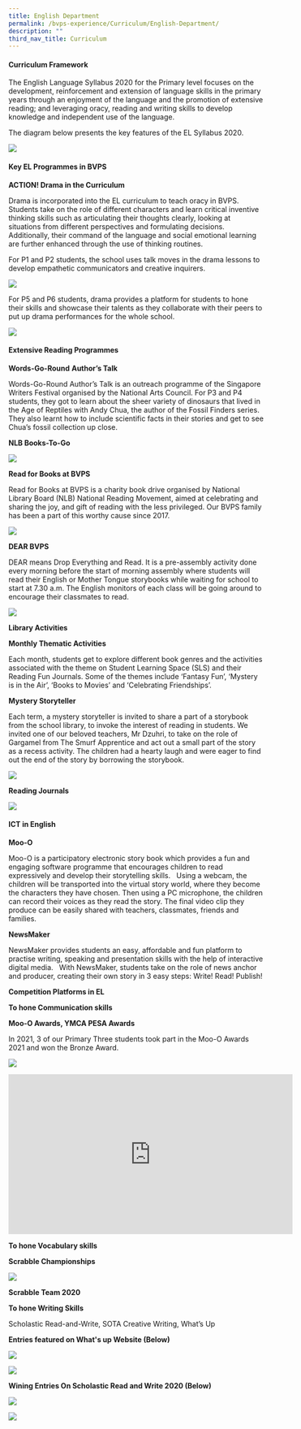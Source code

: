 ```yaml
---
title: English Department
permalink: /bvps-experience/Curriculum/English-Department/
description: ""
third_nav_title: Curriculum
---
```

#### **Curriculum Framework**      


  

The English Language Syllabus 2020 for the Primary level focuses on the development, reinforcement and extension of language skills in the primary years through an enjoyment of the language and the promotion of extensive reading; and leveraging oracy, reading and writing skills to develop knowledge and independent use of the language.  
  
The diagram below presents the key features of the EL Syllabus 2020.

![](/images/BVPS%20Experience/Curriculum/English%20Department/E1.png)

#### **Key EL Programmes in BVPS**  

  **ACTION! Drama in the Curriculum** 

Drama is incorporated into the EL curriculum to teach oracy in BVPS. Students take on the role of different characters and learn critical inventive thinking skills such as articulating their thoughts clearly, looking at situations from different perspectives and formulating decisions. Additionally, their command of the language and social emotional learning are further enhanced through the use of thinking routines.  
  
For P1 and P2 students, the school uses talk moves in the drama lessons to develop empathetic communicators and creative inquirers.

![](/images/BVPS%20Experience/Curriculum/English%20Department/E2.png)

For P5 and P6 students, drama provides a platform for students to hone their skills and showcase their talents as they collaborate with their peers to put up drama performances for the whole school.

![](/images/BVPS%20Experience/Curriculum/English%20Department/E3.png)

#### **Extensive Reading Programmes**      

  

**Words-Go-Round** **Author’s Talk** 

  

Words-Go-Round Author’s Talk is an outreach programme of the Singapore Writers Festival organised by the National Arts Council. For P3 and P4 students, they got to learn about the sheer variety of dinosaurs that lived in the Age of Reptiles with Andy Chua, the author of the Fossil Finders series. They also learnt how to include scientific facts in their stories and get to see Chua’s fossil collection up close.   

  

**NLB Books-To-Go**

![](/images/BVPS%20Experience/Curriculum/English%20Department/E4.png)

**Read for Books at BVPS**   

  

Read for Books at BVPS is a charity book drive organised by National Library Board (NLB) National Reading Movement, aimed at celebrating and sharing the joy, and gift of reading with the less privileged. Our BVPS family has been a part of this worthy cause since 2017.

![](/images/BVPS%20Experience/Curriculum/English%20Department/E5.png)

**DEAR BVPS**  

  

DEAR means Drop Everything and Read. It is a pre-assembly activity done every morning before the start of morning assembly where students will read their English or Mother Tongue storybooks while waiting for school to start at 7.30 a.m. The English monitors of each class will be going around to encourage their classmates to read.

![](/images/BVPS%20Experience/Curriculum/English%20Department/E6.png)

**Library Activities**       

  

**Monthly Thematic Activities** 

  

Each month, students get to explore different book genres and the activities associated with the theme on Student Learning Space (SLS) and their Reading Fun Journals. Some of the themes include ‘Fantasy Fun’, ‘Mystery is in the Air’, ‘Books to Movies’ and ‘Celebrating Friendships’. 

  

**Mystery Storyteller** 

  

Each term, a mystery storyteller is invited to share a part of a storybook from the school library, to invoke the interest of reading in students. We invited one of our beloved teachers, Mr Dzuhri, to take on the role of Gargamel from The Smurf Apprentice and act out a small part of the story as a recess activity. The children had a hearty laugh and were eager to find out the end of the story by borrowing the storybook.

![](/images/BVPS%20Experience/Curriculum/English%20Department/E7.png)

**Reading Journals**

![](/images/BVPS%20Experience/Curriculum/English%20Department/E8.png)

#### **ICT in English**  

  

**Moo-O** 

  

Moo-O is a participatory electronic story book which provides a fun and engaging software programme that encourages children to read expressively and develop their storytelling skills.   Using a webcam, the children will be transported into the virtual story world, where they become the characters they have chosen. Then using a PC microphone, the children can record their voices as they read the story. The final video clip they produce can be easily shared with teachers, classmates, friends and families.   

  

**NewsMaker** 

  

NewsMaker provides students an easy, affordable and fun platform to practise writing, speaking and presentation skills with the help of interactive digital media.   With NewsMaker, students take on the role of news anchor and producer, creating their own story in 3 easy steps: Write! Read! Publish!  

  

**Competition Platforms in EL**       

  

**To hone Communication skills**   

  

**Moo-O Awards, YMCA PESA Awards**  

  

In 2021, 3 of our Primary Three students took part in the Moo-O Awards 2021 and won the Bronze Award.

![](/images/BVPS%20Experience/Curriculum/English%20Department/E9.png)

<iframe width="560" height="315" src="https://www.youtube.com/embed/5TbolqfcpNw" title="YouTube video player" frameborder="0" allow="accelerometer; autoplay; clipboard-write; encrypted-media; gyroscope; picture-in-picture" allowfullscreen></iframe>

**To hone Vocabulary skills**   

  

**Scrabble Championships**

![](/images/BVPS%20Experience/Curriculum/English%20Department/E10.png)

**Scrabble Team 2020**  

**To hone Writing Skills**   

  

Scholastic Read-and-Write, SOTA Creative Writing, What’s Up  

  

**Entries featured on What's up Website (Below)**

![](/images/BVPS%20Experience/Curriculum/English%20Department/E11.png)

![](/images/BVPS%20Experience/Curriculum/English%20Department/E12.png)

**Wining Entries On Scholastic Read and Write 2020 (Below)**

![](/images/BVPS%20Experience/Curriculum/English%20Department/E13.png)

![](/images/BVPS%20Experience/Curriculum/English%20Department/E14.png)









